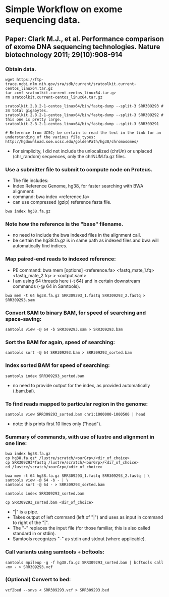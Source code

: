 # Simple Workflow on exome sequencing data.
## Paper: Clark M.J., et al. Performance comparison of exome DNA sequencing technologies. Nature biotechnology 2011; 29(10):908-914

### Obtain data. 
```
wget https://ftp-trace.ncbi.nlm.nih.gov/sra/sdk/current/sratoolkit.current-centos_linux64.tar.gz
tar zxvf sratoolkit.current-centos_linux64.tar.gz
rm sratoolkit.current-centos_linux64.tar.gz

sratoolkit.2.8.2-1-centos_linux64/bin/fastq-dump --split-3 SRR309293 # 34 total gigabytes.
sratoolkit.2.8.2-1-centos_linux64/bin/fastq-dump --split-3 SRR309292 # this one is pretty large.
sratoolkit.2.8.2-1-centos_linux64/bin/fastq-dump --split-3 SRR309291

# Reference from UCSC; be certain to read the text in the link for an understanding of the various file types:
http://hgdownload.soe.ucsc.edu/goldenPath/hg38/chromosomes/
```
* For simplicity, I did not include the unlocalized (chrUn) or unplaced (chr_random) sequences, only the chrNUM.fa.gz files.


### Use a submitter file to submit to compute node on Proteus.
* The file includes:
* Index Reference Genome, hg38, for faster searching with BWA alignment:
* command: bwa index <reference.fa>
* can use compressed (gzip) reference fasta file.
```
bwa index hg38.fa.gz
```

### Note how the reference is the "base" filename.
* no need to include the bwa indexed files in the alignment call.
* be certain the hg38.fa.gz is in same path as indexed files and bwa will automatically find indices.

### Map paired-end reads to indexed reference:
* PE command: bwa mem [options] <reference.fa> <fastq_mate_1.fq> <fastq_mate_2.fq> > <output.sam>
* I am using 64 threads here (-t 64) and in certain downstream commands (-@ 64 in Samtools).
```
bwa mem -t 64 hg38.fa.gz SRR309293_1.fastq SRR309293_2.fastq > SRR309293.sam
```

### Convert SAM to binary BAM, for speed of searching and space-saving:
```
samtools view -@ 64 -b SRR309293.sam > SRR309293.bam
```

### Sort the BAM for again, speed of searching:
```
samtools sort -@ 64 SRR309293.bam > SRR309293_sorted.bam
```

### Index sorted BAM for speed of searching:
```
samtools index SRR309293_sorted.bam
```

* no need to provide output for the index, as provided automatically (.bam.bai).

### To find reads mapped to particular region in the genome:
```
samtools view SRR309293_sorted.bam chr1:1000000-1000500 | head
```

* note: this prints first 10 lines only ("head").

### Summary of commands, with use of lustre and alignment in one line:
```
bwa index hg38.fa.gz
cp hg38.fa.gz* /lustre/scratch/<ourGrp>/<dir_of_choice>
cp SRR309293*fastq /lustre/scratch/<ourGrp>/<dir_of_choice>
cd /lustre/scratch/<ourGrp>/<dir_of_choice>

bwa mem -t 64 hg38.fa.gz SRR309293_1.fastq SRR309293_2.fastq | \
samtools view -@ 64 -b - | \
samtools sort -@ 64 - > SRR309293_sorted.bam

samtools index SRR309293_sorted.bam

cp SRR309293_sorted.bam <dir_of_choice>
```

* "|" is a pipe.
* Takes output of left command (left of "|") and uses as input in command to right of the "|".
* The "-" replaces the input file (for those familiar, this is also called standard in or stdin).
* Samtools recognizes "-" as stdin and stdout (where applicable).

### Call variants using samtools + bcftools:
```
samtools mpileup -g -f hg38.fa.gz SRR309293_sorted.bam | bcftools call -mv - > SRR309293.vcf
```

### (Optional) Convert to bed:
```
vcf2bed --snvs < SRR309293.vcf > SRR309293.bed
```
